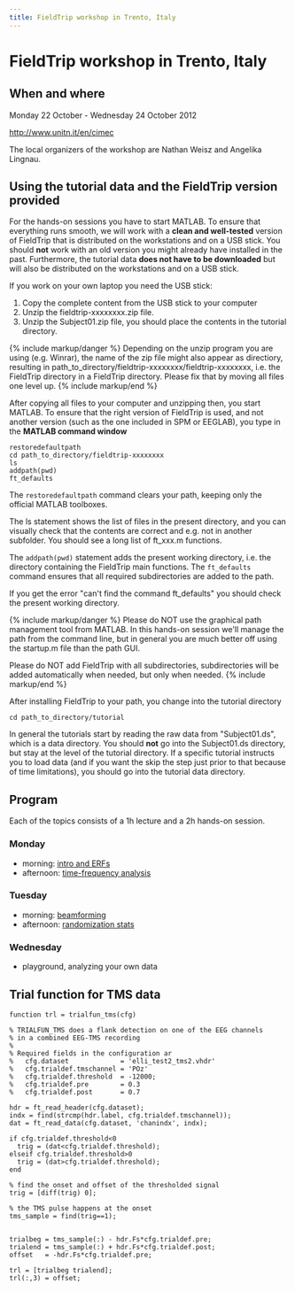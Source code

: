```yaml
---
title: FieldTrip workshop in Trento, Italy
---
```


# FieldTrip workshop in Trento, Italy

## When and where

Monday 22 October - Wednesday 24 October 2012

<http://www.unitn.it/en/cimec>

The local organizers of the workshop are Nathan Weisz and Angelika Lingnau.

## Using the tutorial data and the FieldTrip version provided

For the hands-on sessions you have to start MATLAB. To ensure that everything runs smooth, we will work with a **clean and well-tested** version of FieldTrip that is distributed on the workstations and on a USB stick. You should **not** work with an old version you might already have installed in the past. Furthermore, the tutorial data **does not have to be downloaded** but will also be distributed on the workstations and on a USB stick.

If you work on your own laptop you need the USB stick:

1.  Copy the complete content from the USB stick to your computer
2.  Unzip the fieldtrip-xxxxxxxx.zip file.
3.  Unzip the Subject01.zip file, you should place the contents in the tutorial directory.

{% include markup/danger %}
Depending on the unzip program you are using (e.g. Winrar), the name of the zip file might also appear as directiory, resulting in path_to_directory/fieldtrip-xxxxxxxx/fieldtrip-xxxxxxxx, i.e. the FieldTrip directory in a FieldTrip directory. Please fix that by moving all files one level up.
{% include markup/end %}

After copying all files to your computer and unzipping then, you start MATLAB. To ensure that the right version of FieldTrip is used, and not another version (such as the one included in SPM or EEGLAB), you type in the **MATLAB command window**

    restoredefaultpath
    cd path_to_directory/fieldtrip-xxxxxxxx
    ls
    addpath(pwd)
    ft_defaults

The `restoredefaultpath` command clears your path, keeping only the official MATLAB toolboxes.

The ls statement shows the list of files in the present directory, and you can visually check that the contents are correct and e.g. not in another subfolder. You should see a long list of ft_xxx.m functions.

The `addpath(pwd)` statement adds the present working directory, i.e. the directory containing the FieldTrip main functions. The `ft_defaults` command ensures that all required subdirectories are added to the path.

If you get the error "can't find the command ft_defaults" you should check the present working directory.

{% include markup/danger %}
Please do NOT use the graphical path management tool from MATLAB. In this hands-on session we'll manage the path from the command line, but in general you are much better off using the startup.m file than the path GUI.

Please do NOT add FieldTrip with all subdirectories, subdirectories will be added automatically when needed, but only when needed.
{% include markup/end %}

After installing FieldTrip to your path, you change into the tutorial directory

    cd path_to_directory/tutorial

In general the tutorials start by reading the raw data from "Subject01.ds", which is a data directory. You should **not** go into the Subject01.ds directory, but stay at the level of the tutorial directory. If a specific tutorial instructs you to load data (and if you want the skip the step just prior to that because of time limitations), you should go into the tutorial data directory.

## Program

Each of the topics consists of a 1h lecture and a 2h hands-on session.

### Monday

-   morning: [intro and ERFs](/tutorial/eventrelatedaveraging)
-   afternoon: [time-frequency analysis](/tutorial/timefrequencyanalysis)

### Tuesday

-   morning: [beamforming](/tutorial/beamformer)
-   afternoon: [randomization stats](/tutorial/cluster_permutation_timelock)

### Wednesday

-   playground, analyzing your own data

## Trial function for TMS data

    function trl = trialfun_tms(cfg)

    % TRIALFUN_TMS does a flank detection on one of the EEG channels
    % in a combined EEG-TMS recording
    %
    % Required fields in the configuration ar
    %   cfg.dataset             = 'elli_test2_tms2.vhdr'
    %   cfg.trialdef.tmschannel = 'POz'
    %   cfg.trialdef.threshold  = -12000;
    %   cfg.trialdef.pre        = 0.3
    %   cfg.trialdef.post       = 0.7

    hdr = ft_read_header(cfg.dataset);
    indx = find(strcmp(hdr.label, cfg.trialdef.tmschannel));
    dat = ft_read_data(cfg.dataset, 'chanindx', indx);

    if cfg.trialdef.threshold<0
      trig = (dat<cfg.trialdef.threshold);
    elseif cfg.trialdef.threshold>0
      trig = (dat>cfg.trialdef.threshold);
    end

    % find the onset and offset of the thresholded signal
    trig = [diff(trig) 0];

    % the TMS pulse happens at the onset
    tms_sample = find(trig==1);


    trialbeg = tms_sample(:) - hdr.Fs*cfg.trialdef.pre;
    trialend = tms_sample(:) + hdr.Fs*cfg.trialdef.post;
    offset   = -hdr.Fs*cfg.trialdef.pre;

    trl = [trialbeg trialend];
    trl(:,3) = offset;
